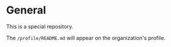 # General 
This is a special repository.

The `/profile/README.md` will appear on the organization's profile.
